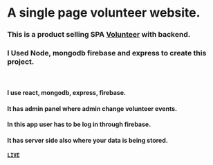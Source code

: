 # A single page volunteer website.

### This is a product selling SPA [Volunteer](https://volunteer-network-ac037.firebaseapp.com) with backend.

### I Used Node, mongodb firebase and express  to create this  project.
</br>

####  I use react, mongodb, express, firebase.
#### It has admin panel where admin change volunteer events.
#### In this app user has to be log in through firebase.
#### It has  server side also where your data is being stored.

#### [`LIVE`](https://volunteer-network-ac037.firebaseapp.com)